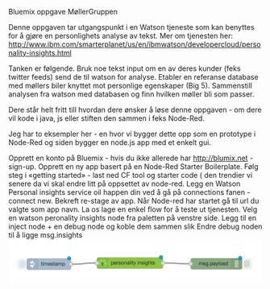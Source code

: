 Bluemix oppgave MøllerGruppen


Denne oppgaven tar utgangspunkt i en Watson tjeneste som kan benyttes for å gjøre en personlighets analyse av tekst. Mer om tjenesten her: http://www.ibm.com/smarterplanet/us/en/ibmwatson/developercloud/personality-insights.html

Tanken er følgende. Bruk noe tekst input om en av deres kunder (feks twitter feeds) send de til watson for analyse. Etabler en referanse database med møllers biler knyttet mot personlige egenskaper (Big 5). Sammenstill analysen fra watson med databasen og finn hvilken møller bli som passer.

Dere står helt fritt till hvordan dere ønsker å løse denne oppgaven - om dere vil kode i java, js eller stiften den sammen i feks Node-Red.

Jeg har to eksempler her - en hvor vi bygger dette opp som en prototype i Node-Red og siden bygger en node.js app med et enkelt gui.


Opprett en konto på Bluemix - hvis du ikke allerede har  http://blumix.net - sign-up.
Opprett en ny app basert på en Node-Red Starter Boilerplate.
Følg steg i «getting started» - last ned CF tool og starter code ( den trendier vi senere da vi skal endre litt på oppsettet av node-red.
Legg en Watson Personal insights service oil happen din ved å gå på connections fanen - connect new. Bekreft re-stage av app.
Når Node-red har startet gå til url du valgte som app navn.
La os lage en enkel flow for å teste ut tjenesten.
Velg en watson peronality insights node fra paletten på venstre side.
Legg til en inject node + en debug node og koble dem sammen slik
Endre debug noden til å ligge msg.insights
<img src=images/mimg1.png>
